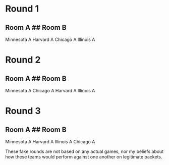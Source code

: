 Round 1
=======

## Room A         ## Room B
Minnesota A 			Harvard A
Chicago A 				Illinois A

Round 2
=======

## Room A         ## Room B
Minnesota A 			Chicago A
Harvard A 				Illinois A

Round 3
=======

## Room A         ## Room B
Minnesota A 			Harvard A
Illinois A 				Chicago A

These fake rounds are not based on any actual games, nor my beliefs about
how these teams would perform against one another on legitimate packets.